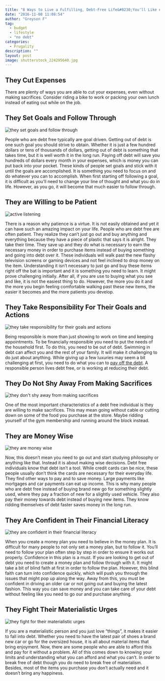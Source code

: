 ```yaml
---
title: "8 Ways to Live a Fulfilling, Debt-Free Life&#8230;You'll Like #6"
date: "2016-11-08 11:08:54"
author: "Greyson F"
tag:
  - budget
  - lifestyle
  - "no debt"
categories:
  - Frugality
description: ""
layout: post
image: shutterstock_224295640.jpg
---
```


## They Cut Expenses

There are plenty of ways you are able to cut your expenses, even without making sacrifices. Consider riding a bike to work or packing your own lunch instead of eating out while on the job.

## They Set Goals and Follow Through

![they set goals and follow through](/posts/shutterstock_308851766.jpg)

People who are debt free typically are goal driven. Getting out of debt is one such goal you should strive to obtain. Whether it is just a few hundred dollars or tens of thousands of dollars, getting out of debt is something that takes time, but it is well worth it in the long run. Paying off debt will save you hundreds of dollars every month in your expenses, which is money you can put back into your pocket. These kinds of people set goals and stick with it until the goals are accomplished. It is something you need to focus on and do whatever you can to accomplish. When first starting off following a goal, it is difficult as you’ll need to change your line of thought and what you do in life. However, as you go, it will become that much easier to follow through.

## They are Willing to be Patient

![active listening](/posts/shutterstock_300058016.jpg)

There is a reason why patience is a virtue. It is not easily obtained and yet it can have such an amazing impact on your life. People who are debt free are often patient. They realize they can’t just go out and buy anything and everything because they have a piece of plastic that says it is alright. They take their time. They save up and they do what is necessary to earn the necessary money in order to purchase items instead of buying something and going into debt over it. These individuals will walk past the new flashy television screens or gaming devices and not feel inclined to drop money on the item. Understanding it isn’t necessary to just go and buy these items right off the bat is important and it is something you need to learn. It might prove challenging initially. After all, if you are use to buying what you see and like, it is not the easiest thing to do. However, the more you do it and the more you begin feeling comfortable walking past these new items, the easier it becomes and the more patients you develop.

## They Take Responsibility For Their Goals and Actions

![they take responsibility for their goals and actions](/posts/shutterstock_359437478.jpg)

Being responsible is more than just showing to work on time and keeping appointments. To be financially responsible you need to put the needs of the household first. To do this, you need to be out of debt. Swimming in debt can affect you and the rest of your family. It will make it challenging to do just about anything. While giving up a few luxuries may seem a bit challenging at first, you need to do what you can to [pay off the debt](https://www.marketwatch.com/story/10-characteristics-of-debt-free-people-2014-02-05). A responsible person lives debt free, or is working at reducing their debt.

## They Do Not Shy Away From Making Sacrifices

![they don't shy away from making sacrifices](/posts/shutterstock_396376126.jpg)

One of the most important characteristics of a debt free individual is they are willing to make sacrifices. This may mean going without cable or cutting down on some of the food you purchase at the store. Maybe ridding yourself of the gym membership and running around the block instead.

## They are Money Wise

![they are money wise](/posts/shutterstock_224295640.jpg)

Now, this doesn’t mean you need to go out and start studying philosophy or anything like that. Instead it is about making wise decisions. Debt free individuals know that debt isn’t a tool. While credit cards can be nice, these people usually don’t think the cards are necessary for their everyday life. They find other ways to pay and to save money. Large payments like mortgages and car payments can eat up income. This is why many people who are debt free instead of buying brand new go for something slightly used, where they pay a fraction of new for a slightly used vehicle. They also pay their money towards debt instead of buying new items. They know ridding themselves of debt faster saves money in the long run.

## They Are Confident in Their Financial Literacy

![they are confident in their financial literacy](/posts/shutterstock_127979189.jpg)

When you create a money plan you need to believe in the money plan. It is difficult for many people to not only set a money plan, but to follow it. You’ll need to follow your plan often step by step in order to ensure it works out properly. Confidence in this plan is a must. If you are looking to get out of debt you need to create a money plan and follow through with it. It might take a bit of blind faith at first in order to follow the plan. However, this blind faith can turn into confidence quickly, which will push you through the issues that might pop up along the way. Away from this, you must be confident in driving an older car or not going out and buying the latest fashion. This way you can save money and you can take care of your debt without feeling like you need to go our and purchase anything.

## They Fight Their Materialistic Urges

![they fight for their materialistic urges](/posts/shutterstock_320454647.jpg)

If you are a materialistic person and you just love “things”, it makes it easier to fall into debt. Whether you need to have the latest pair of shoes a brand new car or go for the oversized house, it is all about material items that bring enjoyment. Now, there are some people who are able to afford this and pay for it without a problem. All of this comes down to knowing your limits and understanding what you can afford and what you can’t. In order to break free of debt though you do need to break free of materialism. Besides, most of the items you purchase you don’t actually need and it doesn’t bring any happiness.
